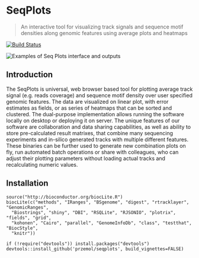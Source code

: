 SeqPlots
========

> An interactive tool for visualizing track signals and sequence motif densities along genomic features using average plots and heatmaps

[![Build Status](https://travis-ci.org/Przemol/seqplots.svg?branch=master)](https://travis-ci.org/Przemol/seqplots)

![Examples of Seq Plots interface and outputs](https://github.com/Przemol/seqplots/wiki/img/00_IntroS.png)

## Introduction
The SeqPlots is universal, web browser based tool for plotting
average track signal (e.g. reads coverage) and sequence motif density over
user specified genomic features. The data are visualized on linear plot,
with error estimates as fields, or as series of heatmaps that can be sorted
and clustered. The dual-purpose implementation allows running the software
locally on desktop or deploying it on server. The unique features of our
software are collaboration and data sharing capabilities, as well as
ability to store pre-calculated result matrixes, that combine many
sequencing experiments and in-silico generated tracks with multiple
different features. These binaries can be further used to generate new
combination plots on fly, run automated batch operations or share with
colleagues, who can adjust their plotting parameters without loading actual
tracks and recalculating numeric values.

## Installation
```{r}
source("http://bioconductor.org/biocLite.R")
biocLite(c("methods", "IRanges", "BSgenome", "digest", "rtracklayer", "GenomicRanges", 
  "Biostrings", "shiny", "DBI", "RSQLite", "RJSONIO", "plotrix", "fields", "grid", 
  "kohonen", "Cairo", "parallel", "GenomeInfoDb", "class", "testthat", "BiocStyle",
  "knitr"))

if (!require("devtools")) install.packages("devtools")
devtools::install_github('przemol/seqplots', build_vignettes=FALSE)
```
